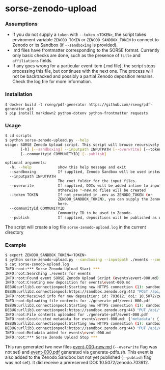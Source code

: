 # sorse-zenodo-upload

### Assumptions
- If you do not supply a `token` with `--token <TOKEN>`, the script takes enviroment variable `ZENODO_TOKEN` or `ZENODO_SANDBOX_TOKEN` to connect to Zenodo or its Sandbox (if `--sandboxing` is provided).
- .md files have frontmatter corresponding to the SORSE format. Currently only basic checks are done, such as the presence of `title` and `affiliations` fields.
- If any goes wrong for a particular event item (.md file), the script stops processing this file, but continues with the next one. The process will not be backtracked and possibly a partial Zenodo deposition remains. Check the log file for more information.

### Installation

```
$ docker build -t rseng/pdf-generator https://github.com/rseng/pdf-generator.git
$ pip install markdown2 python-dotenv python-frontmatter requests
```

### Usage

```sh
$ cd scripts
$ python sorse-zenodo-upload.py --help
usage: SORSE Zenodo Upload script. This script will browse recursively through DATA_PATH and look for .md files that match the format of the SORSE website.
       [-h] [--sandboxing] --inputpath INPUTPATH [--overwrite] [--token TOKEN]
       [--communityid COMMUNITYID] [--publish]

optional arguments:
  -h, --help            show this help message and exit
  --sandboxing          If supplied, Zenodo Sandbox will be used instead.
  --inputpath INPUTPATH
                        The root folder for the input files.
  --overwrite           If supplied, DOIs will be added inline to input files.
                        Otherwise *-new.md files will be created
  --token TOKEN         If not provided in .env as ZENODO_TOKEN (or
                        ZENODO_SANDBOX_TOKEN), you can supply the Zenodo Token
                        here.
  --communityid COMMUNITYID
                        Community ID to be used in Zenodo.
  --publish             If supplied, depositions will be published as well.
```

The script will create a log file `sorse-zenodo-upload.log` in the current directory

### Example

```sh
$ export ZENODO_SANDBOX_TOKEN=<TOKEN>
$ python sorse-zenodo-upload.py --sandboxing --inputpath ./events --communityid ecfunded
$ cat sorse-zenodo-upload.log
INFO:root:*** Sorse Zenodo Upload Start ***
INFO:root:Searching ./events for events
INFO:root:Found event SORSE Zenodo Upload Script (events\event-000.md)
INFO:root:Creating new deposition for events\event-000.md
DEBUG:urllib3.connectionpool:Starting new HTTPS connection (1): sandbox.zenodo.org:443
DEBUG:urllib3.connectionpool:https://sandbox.zenodo.org:443 "POST /api/deposit/depositions?access_token=<TOKEN> HTTP/1.1" 201 978
INFO:root:Received info for new deposition: id: 703612, doi: 10.5072/zenodo.703612, bucket_url: https://sandbox.zenodo.org/api/files/84d379b5-494f-44ef-a5ab-bbfb187b35cc
INFO:root:Uploading file contents for ./generate-pdf/event-000.pdf
DEBUG:urllib3.connectionpool:Starting new HTTPS connection (1): sandbox.zenodo.org:443
DEBUG:urllib3.connectionpool:https://sandbox.zenodo.org:443 "PUT /api/files/84d379b5-494f-44ef-a5ab-bbfb187b35cc/event-000.pdf?access_token=<TOKEN> HTTP/1.1" 200 708
INFO:root:File contents uploaded for ./generate-pdf/event-000.pdf
INFO:root:Constructed metadata for events\event-000.md: {'metadata': {'publication_date': '2020-11-11', 'title': 'SORSE Zenodo Upload Script', 'upload_type': 'publication', 'publication_type': 'conferencepaper', 'description': 'This fake document should only be used to test the SORSE Zenodo Upload script.', 'creators': [{'name': 'John Doe', 'orcid': '0000-0003-0937-7798', 'affiliation': 'National Centre for Research, UK'}, {'name': 'Dr. Jane Doe', 'affiliation': 'National Centre for Research, UK'}, {'name': 'Dr. Some One', 'affiliation': 'National Centre for Software, UK'}], 'communities': [{'identifier': 'ecfunded'}], 'conference_title': 'International Series of Online Research Software Events', 'conference_acronym': 'SORSE', 'conference_url': 'https://sorse.github.io', 'access_right': 'open', 'license': 'cc-by-4.0'}}
DEBUG:urllib3.connectionpool:Starting new HTTPS connection (1): sandbox.zenodo.org:443
DEBUG:urllib3.connectionpool:https://sandbox.zenodo.org:443 "PUT /api/deposit/depositions/703612?access_token=<TOKEN> HTTP/1.1" 200 None
INFO:root:Metadata added for events\event-000.md
INFO:root:*** Sorse Zenodo Upload Stop ***
```

This run generated two new files [event-000-new.md](events/event-000-new.md) (`--overwrite` flag was not set) and [event-000.pdf](generate-pdfs/event-000.pdf) generated via generate-pdfs.sh. This event is also added to the Zenodo Sandbox but not yet published (`--publish` flag was not set). It did receive a prereserved DOI: 10.5072/zenodo.703612.
